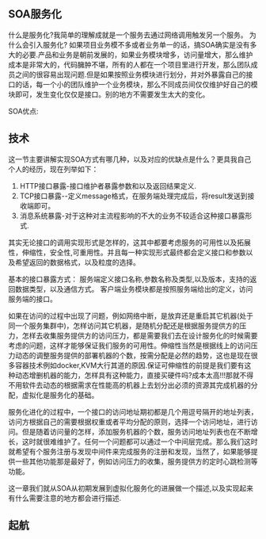 SOA服务化
---------------------

什么是服务化?我简单的理解成就是一个服务去通过网络调用触发另一个服务。
为什么会引入服务化? 如果项目业务模不多或者业务单一的话，搞SOA确实是没有多大的必要.产品和业务是朝前发展的，如果业务模块增多，访问量增大，那么维护成本是非常大的，代码臃肿不堪，所有的人都在一个项目里进行开发，那么团队成员之间的很容易出现问题.但是如果按照业务模块进行划分，并对外暴露自己的接口的话，每一个小的团队维护一个业务模块，那么不同成员间仅仅维护好自己的模块即可，发生变化仅仅是接口。别的地方不需要发生太大的变化。

SOA优点:


技术
-------
这一节主要讲解实现SOA方式有哪几种，以及对应的优缺点是什么？更具我自己个人的经历，现在列举如下：

1. HTTP接口暴露-接口维护者暴露参数和以及返回结果定义.
1. TCP接口暴露--定义message格式，在服务端处理完成后，将result发送到接收端即可。
1. 消息系统暴露-对于这种对主流程影响的不大的业务不较适合这种接口暴露形式.

其实无论接口的调用实现形式是怎样的，这其中都要考虑服务的可用性以及拓展性，伸缩性，安全性,可重用性。并且每一种实现形式最终都会定义接口和参数以及希望返回的数据格式，以及粒度的选择。

基本的接口暴露方式：
服务端定义接口名称,参数名称及类型,以及版本，支持的返回数据类型，以及通信方式。
客户端业务模块都是按照服务端给出的定义，访问服务端的接口。

如果在访问的过程中出现了问题，例如网络中断，是放弃还是重启其它机器(处于同一个服务集群中)，怎样访问其它机器，是随机分配还是根据服务提供方的压力，怎样去收集服务提供方的访问压力，都是需要我们去在设计服务化的时候需要考虑的问题，这样才能够保证我们服务的可用性。伸缩性当然是根据线上的访问压力动态的调整服务提供的部署机器的个数，按需分配是必然的趋势，这也是现在很多容器技术例如docker,KVM大行其道的原因.保证可伸缩性的前提是我们要有这种动态增删机器的能力，怎样具有这种能力，直接买硬件吗?成本太高!!!那就不得不用软件去动态的根据需求在性能高的机器上去划分出必须的资源其完成机器的分配，虚拟化是服务化的基础。

服务化进化的过程中，一个接口的访问地址期初都是几个用逗号隔开的地址列表，访问方根据自己的需要根据权重或者平均分配的原则，选择一个访问地址，进行访问。但是随着访问量的怎样，添加服务机器的个数，服务访问地址列表也在不断增长，这时就很难维护了。任何一个问题都可以通过一个中间层完成。那么我们这时就希望有个服务注册与发现中间件来完成服务的注册和发现，当然了，如果能够提供一些其他功能那是最好了，例如访问压力的收集，服务提供方的定时心跳检测等功能。

这一章我们就从SOA从初期发展到虚拟化服务化的进展做一个描述,以及实现起来有什么需要注意的地方都会进行描述.

起航
------------------------


